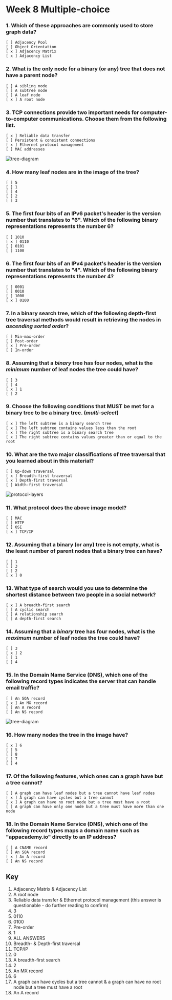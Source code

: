 # Week 8 Multiple-choice
### 1. Which of these approaches are commonly used to store graph data?
    [ ] Adjacency Pool
    [ ] Object Orientation
    [ x ] Adjacency Matrix
    [ x ] Adjacency List

### 2. What is the only node for a binary (or any) tree that does not have a parent node?
    [ ] A sibling node
    [ ] A subtree node
    [ ] A leaf node
    [ x ] A root node

### 3. TCP connections provide two important needs for computer-to-computer communications. Choose them from the following list.
    [ x ] Reliable data transfer
    [ ] Persistent & consistent connections
    [ x ] Ethernet protocol management
    [ ] MAC addresses

![tree-diagram](mc_images/tree-diagram.png)
### 4. How many leaf nodes are in the image of the tree?
    [ ] 5
    [ ] 1
    [ ] 4
    [ ] 2
    [ ] 3
### 5. The first four bits of an IPv6 packet's header is the version number that translates to "6". Which of the following binary representations represents the number 6?
    [ ] 1010
    [ x ] 0110
    [ ] 0101
    [ ] 1100

### 6. The first four bits of an IPv4 packet's header is the version number that translates to "4". Which of the following binary representations represents the number 4?
    [ ] 0001
    [ ] 0010
    [ ] 1000
    [ x ] 0100

### 7. In a binary search tree, which of the following depth-first tree traversal methods would result in retrieving the nodes in *ascending sorted order*?
    [ ] Min-max-order
    [ ] Post-order
    [ x ] Pre-order
    [ ] In-order

### 8. Assuming that a *binary* tree has four nodes, what is the *minimum* number of leaf nodes the tree could have?
    [ ] 3
    [ ] 4
    [ x ] 1
    [ ] 2

### 9. Choose the following conditions that MUST be met for a binary tree to be a binary tree. (*multi-select*)
    [ x ] The left subtree is a binary search tree
    [ x ] The left subtree contains values less than the root
    [ x ] The right subtree is a binary search tree
    [ x ] The right subtree contains values greater than or equal to the root

### 10. What are the two major classifications of tree traversal that you learned about in this material?
    [ ] Up-down traversal
    [ x ] Breadth-first traversal
    [ x ] Depth-first traversal
    [ ] Width-first traversal

![protocol-layers](mc_images/protocol-layers.png)
### 11. What protocol does the above image model?
    [ ] MAC
    [ ] HTTP
    [ ] OSI
    [ x ] TCP/IP

### 12. Assuming that a binary (or any) tree is not empty, what is the least number of parent nodes that a binary tree can have?
    [ ] 1
    [ ] 3
    [ ] 2
    [ x ] 0

### 13. What type of search would you use to determine the shortest distance between two people in a social network?
    [ x ] A breadth-first search
    [ ] A cyclic search
    [ ] A relationship search
    [ ] A depth-first search

### 14. Assuming that a *binary* tree has four nodes, what is the *maximum* number of leaf nodes the tree could have?
    [ ] 3
    [ x ] 2
    [ ] 1
    [ ] 4

### 15. In the Domain Name Service (DNS), which one of the following record types indicates the server that can handle email traffic?
    [ ] An SOA record
    [ x ] An MX record
    [ ] An A record
    [ ] An NS record

![tree-diagram](mc_images/tree-diagram.png)
### 16. How many nodes the tree in the image have?
    [ x ] 6
    [ ] 5
    [ ] 8
    [ ] 7
    [ ] 4

### 17. Of the following features, which ones can a graph have but a tree cannot?
    [ ] A graph can have leaf nodes but a tree cannot have leaf nodes
    [ x ] A graph can have cycles but a tree cannot
    [ x ] A graph can have no root node but a tree must have a root
    [ ] A graph can have only one node but a tree must have more than one node

### 18. In the Domain Name Service (DNS), which one of the following record types maps a domain name such as "appacademy.io" directly to an IP address?
    [ ] A CNAME record
    [ ] An SOA record
    [ x ] An A record
    [ ] An NS record






## Key
1. Adjacency Matrix & Adjacency List
1. A root node
1. Reliable data transfer & Ethernet protocol management (this answer is questionable - do further reading to confirm)
1. 3
1. 0110
1. 0100
1. Pre-order
1. 1
1. ALL ANSWERS
1. Breadth- & Depth-first traversal
1. TCP/IP
1. 0
1. A breadth-first search
1. 2
1. An MX record
1. 6
1. A graph can have cycles but a tree cannot & a graph can have no root node but a tree must have a root
1. An A record
